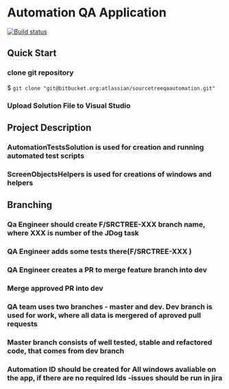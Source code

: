 # Automation QA Application

[![Build status](https://ci.appveyor.com/api/projects/status/2awompskpxxxh2fs?svg=true)](https://ci.appveyor.com/project/icherednyk/sourcetreeqaautomation)

## Quick Start

### clone git repository
$ `git clone "git@bitbucket.org:atlassian/sourcetreeqaautomation.git"`
### Upload Solution File to Visual Studio



## Project Description

### AutomationTestsSolution is used for creation and running automated test scripts

### ScreenObjectsHelpers is used for creations of windows and helpers



## Branching

### Qa Engineer should create F/SRCTREE-XXX branch name, where XXX is number of the JDog task 

### QA Engineer adds some tests there(F/SRCTREE-XXX )

### QA Engineer creates a PR to merge feature branch into dev

### Merge approved PR into dev

### QA team uses two branches - master and dev. Dev branch is used for work, where all data is mergered of aproved pull requests

### Master branch consists of well tested, stable and refactored code, that comes from dev branch
 


### Automation ID should be created for All windows avaliable on the app, if there are no required Ids -issues should be run in jira 